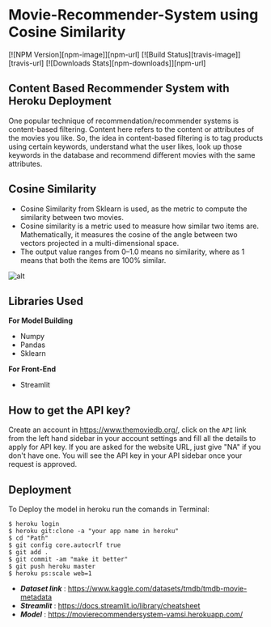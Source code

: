 # Movie-Recommender-System using Cosine Similarity

[![NPM Version][npm-image]][npm-url]
[![Build Status][travis-image]][travis-url]
[![Downloads Stats][npm-downloads]][npm-url]

## Content Based Recommender System with Heroku Deployment
One popular technique of recommendation/recommender systems is content-based filtering. Content here refers to the content or attributes of the movies you like. So, the idea in content-based filtering is to tag products using certain keywords, understand what the user likes, look up those keywords in the database and recommend different movies with the same attributes.

## Cosine Similarity
* Cosine Similarity from Sklearn is used, as the metric to compute the similarity between two movies.
* Cosine similarity is a metric used to measure how similar two items are. Mathematically, it measures the cosine of the angle between two vectors projected in a multi-dimensional space.
* The output value ranges from 0–1.0 means no similarity, where as 1 means that both the items are 100% similar.

![alt](https://external-content.duckduckgo.com/iu/?u=https%3A%2F%2Ftse4.mm.bing.net%2Fth%3Fid%3DOIP.BuCMhjf0AAMZ0FE4mT-A_QHaFt%26pid%3DApi&f=1 "Cosine Similarity")

## Libraries Used
**For Model Building**
* Numpy
* Pandas
* Sklearn

**For Front-End**
* Streamlit

## How to get the API key?
Create an account in https://www.themoviedb.org/, click on the `API` link from the left hand sidebar in your account settings and fill all the details to apply for API key. If you are asked for the website URL, just give "NA" if you don't have one. You will see the API key in your API sidebar once your request is approved.


## Deployment
To Deploy the model in heroku run the comands in Terminal:

```
$ heroku login
$ heroku git:clone -a "your app name in heroku" 
$ cd "Path"
$ git config core.autocrlf true
$ git add .
$ git commit -am "make it better"
$ git push heroku master
$ heroku ps:scale web=1

```






* ***Dataset link*** : https://www.kaggle.com/datasets/tmdb/tmdb-movie-metadata
* ***Streamlit*** : https://docs.streamlit.io/library/cheatsheet
* ***Model*** : https://movierecommendersystem-vamsi.herokuapp.com/

